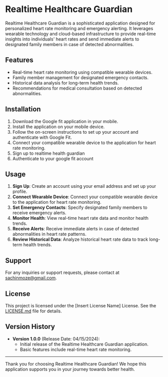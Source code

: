 # Realtime Healthcare Guardian

Realtime Healthcare Guardian is a sophisticated application designed for personalized heart rate monitoring and emergency alerting. It leverages wearable technology and cloud-based infrastructure to provide real-time insights into individuals' heart rates and send immediate alerts to designated family members in case of detected abnormalities.

## Features

- Real-time heart rate monitoring using compatible wearable devices.
- Family member management for designated emergency contacts.
- Historical data analysis for long-term health trends.
- Recommendations for medical consultation based on detected abnormalities.

## Installation

1. Download the Google fit application in your mobile.
2. Install the application on your mobile device.
3. Follow the on-screen instructions to set up your account and authenticate with Google Fit.
4. Connect your compatible wearable device to the application for heart rate monitoring.
5. Sign up to realtime health guardian
6. Authenticate to your google fit account

## Usage

1. **Sign Up**: Create an account using your email address and set up your profile.
2. **Connect Wearable Device**: Connect your compatible wearable device to the application for heart rate monitoring.
3. **Set Emergency Contacts**: Specify designated family members to receive emergency alerts.
4. **Monitor Health**: View real-time heart rate data and monitor health trends.
5. **Receive Alerts**: Receive immediate alerts in case of detected abnormalities in heart rate patterns.
6. **Review Historical Data**: Analyze historical heart rate data to track long-term health trends.

## Support

For any inquiries or support requests, please contact at [sachinmoze@gmail.com](mailto:sachinmoze@gmail.com).

## License

This project is licensed under the [Insert License Name] License. See the [LICENSE.md](LICENSE.md) file for details.

## Version History

- **Version 1.0.0** (Release Date: 04/15/2024):
  - Initial release of the Realtime Healthcare Guardian application.
  - Basic features include real-time heart rate monitoring.
---
Thank you for choosing Realtime Healthcare Guardian! We hope this application supports you in your journey towards better health.
